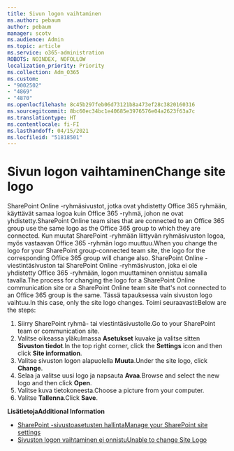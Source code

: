```yaml
---
title: Sivun logon vaihtaminen
ms.author: pebaum
author: pebaum
manager: scotv
ms.audience: Admin
ms.topic: article
ms.service: o365-administration
ROBOTS: NOINDEX, NOFOLLOW
localization_priority: Priority
ms.collection: Adm_O365
ms.custom:
- "9002502"
- "4869"
- "4870"
ms.openlocfilehash: 8c45b297feb06d73121b8a473ef28c3820160316
ms.sourcegitcommit: 8bc60ec34bc1e40685e3976576e04a2623f63a7c
ms.translationtype: HT
ms.contentlocale: fi-FI
ms.lasthandoff: 04/15/2021
ms.locfileid: "51818501"
---
```

# <a name="change-site-logo"></a><span data-ttu-id="13ef6-102">Sivun logon vaihtaminen</span><span class="sxs-lookup"><span data-stu-id="13ef6-102">Change site logo</span></span>

<span data-ttu-id="13ef6-103">SharePoint Online -ryhmäsivustot, jotka ovat yhdistetty Office 365 ryhmään, käyttävät samaa logoa kuin Office 365 -ryhmä, johon ne ovat yhdistetty.</span><span class="sxs-lookup"><span data-stu-id="13ef6-103">SharePoint Online team sites that are connected to an Office 365 group use the same logo as the Office 365 group to which they are connected.</span></span> <span data-ttu-id="13ef6-104">Kun muutat SharePoint -ryhmään liittyvän ryhmäsivuston logoa, myös vastaavan Office 365 -ryhmän logo muuttuu.</span><span class="sxs-lookup"><span data-stu-id="13ef6-104">When you change the logo for your SharePoint group-connected team site, the logo for the corresponding Office 365 group will change also.</span></span> <span data-ttu-id="13ef6-105">SharePoint Online -viestintäsivuston tai SharePoint Online -ryhmäsivuston, joka ei ole yhdistetty Office 365 -ryhmään, logon muuttaminen onnistuu samalla tavalla.</span><span class="sxs-lookup"><span data-stu-id="13ef6-105">The process for changing the logo for a SharePoint Online communication site or a SharePoint Online team site that's not connected to an Office 365 group is the same.</span></span> <span data-ttu-id="13ef6-106">Tässä tapauksessa vain sivuston logo vaihtuu.</span><span class="sxs-lookup"><span data-stu-id="13ef6-106">In this case, only the site logo changes.</span></span> <span data-ttu-id="13ef6-107">Toimi seuraavasti:</span><span class="sxs-lookup"><span data-stu-id="13ef6-107">Below are the steps:</span></span>

1. <span data-ttu-id="13ef6-108">Siirry SharePoint ryhmä- tai viestintäsivustolle.</span><span class="sxs-lookup"><span data-stu-id="13ef6-108">Go to your SharePoint team or communication site.</span></span>
2. <span data-ttu-id="13ef6-109">Valitse oikeassa yläkulmassa **Asetukset** kuvake ja valitse sitten **Sivuston tiedot**.</span><span class="sxs-lookup"><span data-stu-id="13ef6-109">In the top right corner, click the **Settings** icon and then click **Site information**.</span></span>
3. <span data-ttu-id="13ef6-110">Valitse sivuston logon alapuolella **Muuta**.</span><span class="sxs-lookup"><span data-stu-id="13ef6-110">Under the site logo, click **Change**.</span></span>
4. <span data-ttu-id="13ef6-111">Selaa ja valitse uusi logo ja napsauta **Avaa**.</span><span class="sxs-lookup"><span data-stu-id="13ef6-111">Browse and select the new logo and then click **Open**.</span></span>
5. <span data-ttu-id="13ef6-112">Valitse kuva tietokoneesta.</span><span class="sxs-lookup"><span data-stu-id="13ef6-112">Choose a picture from your computer.</span></span>
6. <span data-ttu-id="13ef6-113">Valitse **Tallenna**.</span><span class="sxs-lookup"><span data-stu-id="13ef6-113">Click **Save**.</span></span>

<span data-ttu-id="13ef6-114">**Lisätietoja**</span><span class="sxs-lookup"><span data-stu-id="13ef6-114">**Additional Information**</span></span>

- [<span data-ttu-id="13ef6-115">SharePoint -sivustoasetusten hallinta</span><span class="sxs-lookup"><span data-stu-id="13ef6-115">Manage your SharePoint site settings</span></span>](https://support.office.com/article/manage-your-sharepoint-site-settings-8376034d-d0c7-446e-9178-6ab51c58df42)
- [<span data-ttu-id="13ef6-116">Sivuston logon vaihtaminen ei onnistu</span><span class="sxs-lookup"><span data-stu-id="13ef6-116">Unable to change Site Logo</span></span>](https://docs.microsoft.com/sharepoint/troubleshoot/sites/error-when-changing-o365-site-logo)
